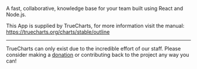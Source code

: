 A fast, collaborative, knowledge base for your team built using React and Node.js.

This App is supplied by TrueCharts, for more information visit the manual: https://truecharts.org/charts/stable/outline

---

TrueCharts can only exist due to the incredible effort of our staff.
Please consider making a [donation](https://truecharts.org/docs/about/sponsor) or contributing back to the project any way you can!
